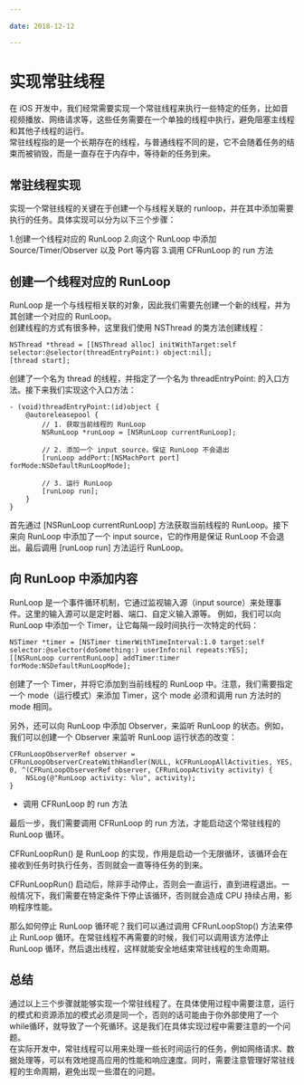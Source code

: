 ```yaml
---
 
date: 2018-12-12

---
```


# 实现常驻线程

在 iOS 开发中，我们经常需要实现一个常驻线程来执行一些特定的任务，比如音视频播放、网络请求等，这些任务需要在一个单独的线程中执行，避免阻塞主线程和其他子线程的运行。<br>
常驻线程指的是一个长期存在的线程，与普通线程不同的是，它不会随着任务的结束而被销毁，而是一直存在于内存中，等待新的任务到来。<br>

## 常驻线程实现

实现一个常驻线程的关键在于创建一个与线程关联的 runloop，并在其中添加需要执行的任务。具体实现可以分为以下三个步骤：

1.创建一个线程对应的 RunLoop
2.向这个 RunLoop 中添加 Source/Timer/Observer 以及 Port 等内容
3.调用 CFRunLoop 的 run 方法


## 创建一个线程对应的 RunLoop
RunLoop 是一个与线程相关联的对象，因此我们需要先创建一个新的线程，并为其创建一个对应的 RunLoop。<br>
创建线程的方式有很多种，这里我们使用 NSThread 的类方法创建线程：

``` objc
NSThread *thread = [[NSThread alloc] initWithTarget:self selector:@selector(threadEntryPoint:) object:nil];
[thread start];
```
创建了一个名为 thread 的线程，并指定了一个名为 threadEntryPoint: 的入口方法。接下来我们实现这个入口方法：

``` objc
- (void)threadEntryPoint:(id)object {
    @autoreleasepool {
        // 1. 获取当前线程的 RunLoop
        NSRunLoop *runLoop = [NSRunLoop currentRunLoop];
        
        // 2. 添加一个 input source，保证 RunLoop 不会退出
        [runLoop addPort:[NSMachPort port] forMode:NSDefaultRunLoopMode];
        
        // 3. 运行 RunLoop
        [runLoop run];
    }
}
``` 
首先通过 [NSRunLoop currentRunLoop] 方法获取当前线程的 RunLoop。接下来向 RunLoop 中添加了一个 input source，它的作用是保证 RunLoop 不会退出。最后调用 [runLoop run] 方法运行 RunLoop。

## 向 RunLoop 中添加内容
RunLoop 是一个事件循环机制，它通过监视输入源（input source）来处理事件。这里的输入源可以是定时器、端口、自定义输入源等。
例如，我们可以向 RunLoop 中添加一个 Timer，让它每隔一段时间执行一次特定的代码：

``` objc
NSTimer *timer = [NSTimer timerWithTimeInterval:1.0 target:self selector:@selector(doSomething:) userInfo:nil repeats:YES];
[[NSRunLoop currentRunLoop] addTimer:timer forMode:NSDefaultRunLoopMode];
```
创建了一个 Timer，并将它添加到当前线程的 RunLoop 中。注意，我们需要指定一个 mode（运行模式）来添加 Timer，这个 mode 必须和调用 run 方法时的 mode 相同。

另外，还可以向 RunLoop 中添加 Observer，来监听 RunLoop 的状态。例如，我们可以创建一个 Observer 来监听 RunLoop 运行状态的改变：

``` objc
CFRunLoopObserverRef observer = CFRunLoopObserverCreateWithHandler(NULL, kCFRunLoopAllActivities, YES, 0, ^(CFRunLoopObserverRef observer, CFRunLoopActivity activity) {
    NSLog(@"RunLoop activity: %lu", activity);
}
```

- 调用 CFRunLoop 的 run 方法

最后一步，我们需要调用 CFRunLoop 的 run 方法，才能启动这个常驻线程的 RunLoop 循环。<br>

CFRunLoopRun() 是 RunLoop 的实现，作用是启动一个无限循环，该循环会在接收到任务时执行任务，否则就会一直等待任务的到来。<br>

CFRunLoopRun() 启动后，除非手动停止，否则会一直运行，直到进程退出。一般情况下，我们需要在特定条件下停止该循环，否则就会造成 CPU 持续占用，影响程序性能。<br>

那么如何停止 RunLoop 循环呢？我们可以通过调用 CFRunLoopStop() 方法来停止 RunLoop 循环。在常驻线程不再需要的时候，我们可以调用该方法停止 RunLoop 循环，然后退出线程，这样就能安全地结束常驻线程的生命周期。

## 总结
通过以上三个步骤就能够实现一个常驻线程了。在具体使用过程中需要注意，运行的模式和资源添加的模式必须是同一个，否则的话可能由于你外部使用了一个 while循环，就导致了一个死循环。这是我们在具体实现过程中需要注意的一个问题。<br>
在实际开发中，常驻线程可以用来处理一些长时间运行的任务，例如网络请求、数据处理等，可以有效地提高应用的性能和响应速度。同时，需要注意管理好常驻线程的生命周期，避免出现一些潜在的问题。